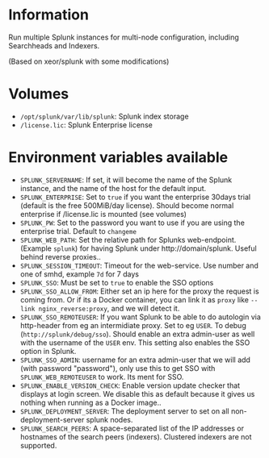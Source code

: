 # Information

Run multiple Splunk instances for multi-node configuration,
including Searchheads and Indexers.

(Based on xeor/splunk with some modifications)

# Volumes
* `/opt/splunk/var/lib/splunk`: Splunk index storage
* `/license.lic`: Splunk Enterprise license

# Environment variables available
* `SPLUNK_SERVERNAME`: If set, it will become the name of the Splunk instance, and the name of the host for the default input.
* `SPLUNK_ENTERPRISE`: Set to `true` if you want the enterprise 30days trial (default is the free 500MiB/day license). Should become normal enterprise if /license.lic is mounted (see volumes)
* `SPLUNK_PW`: Set to the password you want to use if you are using the enterprise trial. Default to `changeme`
* `SPLUNK_WEB_PATH`: Set the relative path for Splunks web-endpoint. (Example `splunk`) for having Splunk under http://domain/splunk. Useful behind reverse proxies..
* `SPLUNK_SESSION_TIMEOUT`: Timeout for the web-service. Use number and one of smhd, example `7d` for 7 days
* `SPLUNK_SSO`: Must be set to `true` to enable the SSO options
* `SPLUNK_SSO_ALLOW_FROM`: Either set an ip here for the proxy the request is coming from. Or if its a Docker container, you can link it as `proxy` like `--link nginx_reverse:proxy`, and we will detect it.
* `SPLUNK_SSO_REMOTEUSER`: If you want Splunk to be able to do autologin via http-header from eg an intermidiate proxy. Set to eg `USER`. To debug (`http://splunk/debug/sso`). Should enable an extra admin-user as well with the username of the `USER` env. This setting also enables the SSO option in Splunk.
* `SPLUNK_SSO_ADMIN`: username for an extra admin-user that we will add (with password "password"), only use this to get SSO with `SPLUNK_WEB_REMOTEUSER` to work. Its ment for SSO.
* `SPLUNK_ENABLE_VERSION_CHECK`: Enable version update checker that displays at login screen. We disable this as default because it gives us nothing when running as a Docker image..
* `SPLUNK_DEPLOYMENT_SERVER`: The deployment server to set on all non-deployment-server splunk nodes.
* `SPLUNK_SEARCH_PEERS`: A space-separated list of the IP addresses or hostnames of the search peers (indexers).  Clustered indexers are not supported.
